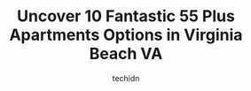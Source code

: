 ---
layout: ampstory
image: https://i0.wp.com/www.depkes.org/wp-content/uploads/2023/06/55-plus-apartments-0-in-virginia-beach-va-1685779751.jpeg?resize=640,853
author: techidn
featured: false
description: Discover the impressive array of 55 Plus Apartments options in Virginia Beach VA, where you can find 10 of the largest 55 Plus Apartments establishments in the area. From renowned classics t
title: Uncover 10 Fantastic 55 Plus Apartments Options in Virginia Beach VA
cover:
   title: Uncover 10 Fantastic 55 Plus Apartments Options in Virginia Beach VA
   subtitle: Rickpate
   background: https://www.depkes.org/wp-content/uploads/2023/06/55-plus-apartments-0-in-virginia-beach-va-1685779751.jpeg

pages: 
 - layout: thirds
   top: <h1>#1 Jamestown Commons</h1>
   bottom: "<p>DONT NOT BRING YOUR LOVED HERE, they are horrible, my disabled mother is living there at this exact moment unable to use her kitchen due to the fact the sink will not dr</p>"
   background: https://www.depkes.org/wp-content/uploads/2023/06/55-plus-apartments-1-in-virginia-beach-va-1685779751.jpeg
   backgroundblur: true
 - layout: thirds
   top: <h1>#2 The Commons at Princess Anne</h1>
   bottom: "<p>Nothing has changed for the better. Buildings are deteriorating. Manager is totally ineffective. Rent increased $65 in 2020 and $57 in 2021 and rent is not the same for t</p>"
   background: https://www.depkes.org/wp-content/uploads/2023/06/55-plus-apartments-2-in-virginia-beach-va-1685779752.jpeg
   cta:
      link: https://www.depkes.org/blog/uncover-10-fantastic-55-plus-apartments-options-in-virginia-beach-va/
      text: Uncover 10 Fantastic 55 Plus Apartments Options in Virginia Beach VA
 - layout: thirds
   top: <h1>#3 900 Acqua Senior Apartments</h1>
   bottom: "<p>900 Legacy, Landings Crest, Virginia Beach, VA 23464, United States</p>"
   background: https://www.depkes.org/wp-content/uploads/2023/06/55-plus-apartments-3-in-virginia-beach-va-1685779752.jpeg
   cta:
      link: https://www.depkes.org/blog/uncover-10-fantastic-55-plus-apartments-options-in-virginia-beach-va/
      text: Uncover 10 Fantastic 55 Plus Apartments Options in Virginia Beach VA
 - layout: thirds
   top: <h1>#4 The Muse At Town Center Apartments (Age 55+)</h1>
   bottom: "<p>4373 Bonney Rd, Virginia Beach, VA 23452, United States</p>"
   background: https://images.unsplash.com/photo-1546497974-b213c9efb599?ixlib=rb-4.0.3&ixid=MnwxMjA3fDB8MHxwaG90by1wYWdlfHx8fGVufDB8fHx8&auto=format&fit=crop&w=640&h=853&q=80
   cta:
      link: https://www.depkes.org/blog/uncover-10-fantastic-55-plus-apartments-options-in-virginia-beach-va/
      text: Uncover 10 Fantastic 55 Plus Apartments Options in Virginia Beach VA
 - layout: thirds
   top: <h1>#5 Atlantic Shores</h1>
   bottom: "<p>1200 Atlantic Shores Dr, Virginia Beach, VA 23454, United States</p>"
   background: https://images.unsplash.com/photo-1553949345-eb786bb3f7ba?ixlib=rb-4.0.3&ixid=MnwxMjA3fDB8MHxwaG90by1wYWdlfHx8fGVufDB8fHx8&auto=format&fit=crop&w=640&h=853&q=80
   cta:
      link: https://www.depkes.org/blog/uncover-10-fantastic-55-plus-apartments-options-in-virginia-beach-va/
      text: Uncover 10 Fantastic 55 Plus Apartments Options in Virginia Beach VA
 - layout: thirds
   top: <h1>#6 Silver Hill Apartments</h1>
   bottom: "<p>1537 Mill Dam Rd, Virginia Beach, VA 23454, United States</p>"
   background: https://images.unsplash.com/photo-1591393223703-56fe1347ac62?ixlib=rb-4.0.3&ixid=MnwxMjA3fDB8MHxwaG90by1wYWdlfHx8fGVufDB8fHx8&auto=format&fit=crop&w=640&h=853&q=80
   cta:
      link: https://www.depkes.org/blog/uncover-10-fantastic-55-plus-apartments-options-in-virginia-beach-va/
      text: Uncover 10 Fantastic 55 Plus Apartments Options in Virginia Beach VA
 - layout: thirds
   top: <h1>#7 The Gardens of Virginia Beach</h1>
   bottom: "<p>5620 Wesleyan Dr, Virginia Beach, VA 23455, United States</p>"
   background: https://images.unsplash.com/photo-1599422314077-f4dfdaa4cd09?ixlib=rb-4.0.3&ixid=MnwxMjA3fDB8MHxwaG90by1wYWdlfHx8fGVufDB8fHx8&auto=format&fit=crop&w=640&h=853&q=80
   cta:
      link: https://www.depkes.org/blog/uncover-10-fantastic-55-plus-apartments-options-in-virginia-beach-va/
      text: Uncover 10 Fantastic 55 Plus Apartments Options in Virginia Beach VA
 - layout: thirds
   middle: Continue reading...
   background: https://images.unsplash.com/photo-1595364397663-fca4f075d796?ixlib=rb-4.0.3&ixid=MnwxMjA3fDB8MHxwaG90by1wYWdlfHx8fGVufDB8fHx8&auto=format&fit=crop&w=640&h=853&q=80
   cta:
      link: https://www.depkes.org/blog/uncover-10-fantastic-55-plus-apartments-options-in-virginia-beach-va/
      text: Uncover 10 Fantastic 55 Plus Apartments Options in Virginia Beach VA
      
---